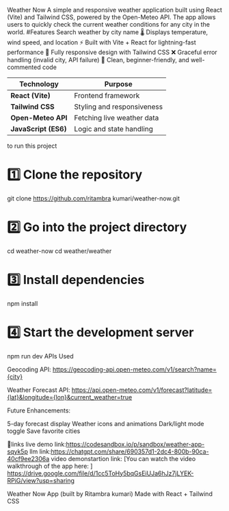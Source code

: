 Weather Now
 A simple and responsive weather application built using React (Vite) and Tailwind CSS, powered by the Open-Meteo API.
 The app allows users to quickly check the current weather conditions for any city in the world.
#Features
  Search weather by city name
🌡️ Displays temperature, wind speed, and location
⚡ Built with Vite + React for lightning-fast performance
🎨 Fully responsive design with Tailwind CSS
❌ Graceful error handling (invalid city, API failure)
🧠 Clean, beginner-friendly, and well-commented code

| Technology           | Purpose                    |
| -------------------- | -------------------------- |
| **React (Vite)**     | Frontend framework         |
| **Tailwind CSS**     | Styling and responsiveness |
| **Open-Meteo API**   | Fetching live weather data |
| **JavaScript (ES6)** | Logic and state handling   |

to run this project
# 1️⃣ Clone the repository
git clone https://github.com/ritambra kumari/weather-now.git

# 2️⃣ Go into the project directory
cd weather-now 
cd weather/weather

# 3️⃣ Install dependencies
npm install

# 4️⃣ Start the development server
npm run dev
APIs Used

Geocoding API:
https://geocoding-api.open-meteo.com/v1/search?name={city}

Weather Forecast API:
https://api.open-meteo.com/v1/forecast?latitude={lat}&longitude={lon}&current_weather=true

Future Enhancements:

5-day forecast display
Weather icons and animations
Dark/light mode toggle
Save favorite cities

🔗links
live demo link:https://codesandbox.io/p/sandbox/weather-app-sqyk5p
llm link:https://chatgpt.com/share/690357d1-2dc4-800b-90ca-40cf9ee2306a
video demonstartion link:
[You can watch the video walkthrough of the app here:  ]
https://drive.google.com/file/d/1cc5ToHy5bqGsEiUJa6hJz7jLYEK-RPiG/view?usp=sharing

Weather Now App (built by Ritambra kumari)
Made with React + Tailwind CSS




 
